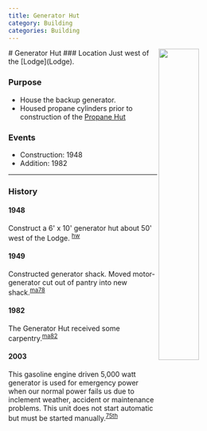 ```yaml
---
title: Generator Hut
category: Building
categories: Building
---
```

<img src="/img/2020-Generator-Hut.jpeg" style="width: 40%;" align="right">
# Generator Hut
### Location
Just west of the [Lodge](Lodge).

### Purpose
- House the backup generator.
- Housed propane cylinders prior to construction of the [Propane Hut](/Building/Propane-Hut)

### Events
- Construction: 1948
- Addition: 1982

---
### History
#### 1948

Construct a 6' x 10' generator hut about 50' west of the Lodge. <sup>[hw][]</sup>

#### 1949

Constructed generator shack. Moved motor-generator cut out of pantry into new shack.<sup>[ma78][]</sup>

#### 1982

The Generator Hut received some carpentry.<sup>[ma82][]</sup>

#### 2003

This gasoline engine driven 5,000 watt generator is used for emergency power when our normal power fails us due to inclement weather, accident or maintenance problems. This unit does not start automatic but must be started manually.<sup>[75th][]</sup>

[hw]: History-Walt "Meany History, by Walt Little"
[ma78]: Mountaineer-Annual#1978
[ma82]: Mountaineer-Annual#1982
[75th]: Anniversary#75th